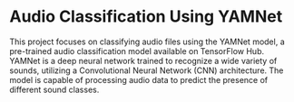 # Audio Classification Using YAMNet
 This project focuses on classifying audio files using the YAMNet model, a pre-trained audio classification model available on TensorFlow Hub. YAMNet is a deep neural network trained to recognize a wide variety of sounds, utilizing a Convolutional Neural Network (CNN) architecture. The model is capable of processing audio data to predict the presence of different sound classes.
